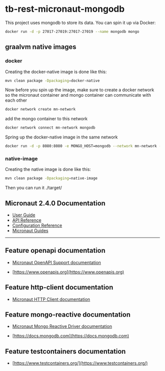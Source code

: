 # tb-rest-micronaut-mongodb
This project uses mongodb to store its data. You can spin it up via Docker:
```bash
docker run -d -p 27017-27019:27017-27019 --name mongodb mongo
```
## graalvm native images
### docker
Creating the docker-native image is done like this:
```bash
mvn clean package -Dpackaging=docker-native
```
Now before you spin up the image, make sure to create a docker network so the micronaut container and mongo container 
can communicate with each other
```bash
docker network create mn-network
```
add the mongo container to this network
```bash
docker network connect mn-network mongodb
```
Spring up the docker-native image in the same network
```bash
docker run -d -p 8080:8080 -e MONGO_HOST=mongodb --network mn-network --name mn-mongodb mn-mongodb
```
### native-image
Creating the native image is done like this:
```bash
mvn clean package -Dpackaging=native-image
```
Then you can run it
./target/

## Micronaut 2.4.0 Documentation

- [User Guide](https://docs.micronaut.io/2.4.0/guide/index.html)
- [API Reference](https://docs.micronaut.io/2.4.0/api/index.html)
- [Configuration Reference](https://docs.micronaut.io/2.4.0/guide/configurationreference.html)
- [Micronaut Guides](https://guides.micronaut.io/index.html)
---

## Feature openapi documentation

- [Micronaut OpenAPI Support documentation](https://micronaut-projects.github.io/micronaut-openapi/latest/guide/index.html)

- [https://www.openapis.org](https://www.openapis.org)

## Feature http-client documentation

- [Micronaut HTTP Client documentation](https://docs.micronaut.io/latest/guide/index.html#httpClient)

## Feature mongo-reactive documentation

- [Micronaut Mongo Reactive Driver documentation](https://micronaut-projects.github.io/micronaut-mongodb/latest/guide/index.html)

- [https://docs.mongodb.com](https://docs.mongodb.com)

## Feature testcontainers documentation

- [https://www.testcontainers.org/](https://www.testcontainers.org/)

